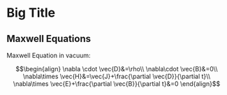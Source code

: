 # Big Title

## Maxwell Equations

Maxwell Equation in vacuum:

$$\begin{align}
    \nabla \cdot \vec{D}&=\rho\\
    \nabla\cdot \vec{B}&=0\\
    \nabla\times \vec{H}&=\vec{J}+\frac{\partial \vec{D}}{\partial t}\\
    \nabla\times \vec{E}+\frac{\partial \vec{B}}{\partial t}&=0
\end{align}$$
